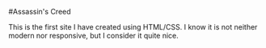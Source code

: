 #Assassin's Creed

This is the first site I have created using HTML/CSS.
I know it is not neither modern nor responsive, but I consider it quite nice.
